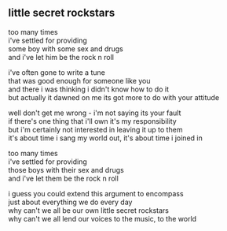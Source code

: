 ## little secret rockstars

too many times  
i've settled for providing  
some boy with some sex and drugs  
and i've let him be the rock n roll

i've often gone to write a tune  
that was good enough for someone like you  
and there i was thinking i didn't know how to do it  
but actually it dawned on me its got more to do with your attitude

well don't get me wrong - i'm not saying its your fault  
if there's one thing that i'll own it's my responsibility  
but i'm certainly not interested in leaving it up to them  
it's about time i sang my world out, it's about time i joined in

too many times  
i've settled for providing  
those boys with their sex and drugs  
and i've let them be the rock n roll

i guess you could extend this argument to encompass  
just about everything we do every day  
why can't we all be our own little secret rockstars  
why can't we all lend our voices to the music, to the world
